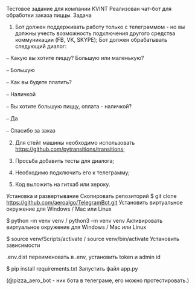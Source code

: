 Тестовое задание для компании KVINT
Реализован чат-бот для обработки заказа пиццы.
Задача
1. Бот должен поддерживать работу только с телеграммом - но вы должны учесть возможность подключения другого средства коммуникации (FB, VK, SKYPE);
Бот должен обрабатывать следующий диалог:

⎯ Какую вы хотите пиццу? Большую или маленькую?

⎯ Большую

⎯ Как вы будете платить?

⎯ Наличкой

⎯ Вы хотите большую пиццу, оплата - наличкой?

⎯ Да

⎯ Спасибо за заказ

2. Для стейт машины необходимо использовать https://github.com/pytransitions/transitions;

3. Просьба добавить тесты для диалога;

4. Необходимо подключить его к телеграмму;

5. Код выложить на гитхаб или хероку.


Установка и развертывание
Скопировать репозиторий
$ git clone https://github.com/aeroalgo/TelegramBot.git
Установить виртуальное окружение для Windows / Mac или Linux

$ python -m venv venv / python3 -m venv venv
Активировать виртуальное окружение для Windows / Mac или Linux

$ source venv/Scripts/activate  / source venv/bin/activate 
Установить зависимости

.env.dist переименовать в .env, установить token и admin id

$ pip install requirements.txt
Запустить файл app.py

(@pizza_aero_bot - ник бота в телеграме, его можно протестировать.)


